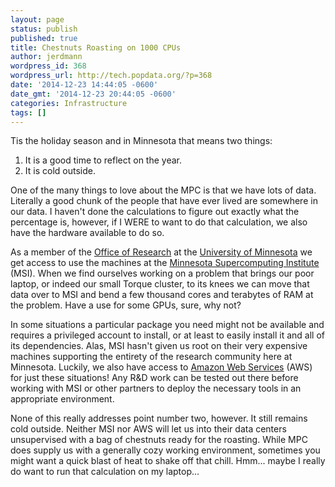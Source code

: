 ```yaml
---
layout: page
status: publish
published: true
title: Chestnuts Roasting on 1000 CPUs
author: jerdmann
wordpress_id: 368
wordpress_url: http://tech.popdata.org/?p=368
date: '2014-12-23 14:44:05 -0600'
date_gmt: '2014-12-23 20:44:05 -0600'
categories: Infrastructure
tags: []
---
```

Tis the holiday season and in Minnesota that means two things:

1. It is a good time to reflect on the year.
1. It is cold outside.

One of the many things to love about the MPC is that we have lots of data.  Literally a good chunk of the people that have ever lived are somewhere in our data.  I haven't done the calculations to figure out exactly what the percentage is, however, if I WERE to want to do that calculation, we also have the hardware available to do so.

As a member of the <a href="http://www.research.umn.edu/">Office of Research</a> at the <a href="http://umn.edu">University of Minnesota</a> we get access to use the machines at the <a href="http://msi.umn.edu">Minnesota Supercomputing Institute</a> (MSI).  When we find ourselves working on a problem that brings our poor laptop, or indeed our small Torque cluster, to its knees we can move that data over to MSI and bend a few thousand cores and terabytes of RAM at the problem.  Have a use for some GPUs, sure, why not?

In some situations a particular package you need might not be available and requires a privileged account to install, or at least to easily install it and all of its dependencies.  Alas, MSI hasn't given us root on their very expensive machines supporting the entirety of the research community here at Minnesota.  Luckily, we also have access to <a href="http://aws.amazon.com/">Amazon Web Services</a> (AWS) for just these situations!  Any R&D work can be tested out there before working with MSI or other partners to deploy the necessary tools in an appropriate environment.

None of this really addresses point number two, however.  It still remains cold outside.  Neither MSI nor AWS will let us into their data centers unsupervised with a bag of chestnuts ready for the roasting.  While MPC does supply us with a generally cozy working environment, sometimes you might want a quick blast of heat to shake off that chill.  Hmm... maybe I really do want to run that calculation on my laptop...

